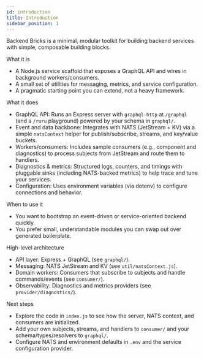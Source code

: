 ```yaml
---
id: introduction
title: Introduction
sidebar_position: 1
---
```


Backend Bricks is a minimal, modular toolkit for building backend services with simple, composable building blocks.

What it is
- A Node.js service scaffold that exposes a GraphQL API and wires in background workers/consumers.
- A small set of utilities for messaging, metrics, and service configuration.
- A pragmatic starting point you can extend, not a heavy framework.

What it does
- GraphQL API: Runs an Express server with `graphql-http` at `/graphql` (and a `/ruru` playground) powered by your schema in `graphql/`.
- Event and data backbone: Integrates with NATS (JetStream + KV) via a simple `natsContext` helper for publish/subscribe, streams, and key/value buckets.
- Workers/consumers: Includes sample consumers (e.g., component and diagnostics) to process subjects from JetStream and route them to handlers.
- Diagnostics & metrics: Structured logs, counters, and timings with pluggable sinks (including NATS-backed metrics) to help trace and tune your services.
- Configuration: Uses environment variables (via dotenv) to configure connections and behavior.

When to use it
- You want to bootstrap an event-driven or service-oriented backend quickly.
- You prefer small, understandable modules you can swap out over generated boilerplate.

High-level architecture
- API layer: Express + GraphQL (see `graphql/`).
- Messaging: NATS JetStream and KV (see `util/natsContext.js`).
- Domain workers: Consumers that subscribe to subjects and handle commands/events (see `consumer/`).
- Observability: Diagnostics and metrics providers (see `provider/diagnostics/`).

Next steps
- Explore the code in `index.js` to see how the server, NATS context, and consumers are initialized.
- Add your own subjects, streams, and handlers to `consumer/` and your schema/types/resolvers to `graphql/`.
- Configure NATS and environment defaults in `.env` and the service configuration provider.

